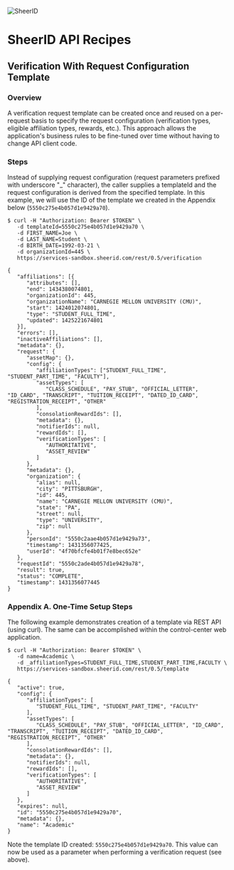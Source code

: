 ![SheerID](http://developer.sheerid.com/common/img/sheerid-logo-small.png)

SheerID API Recipes
===================

Verification With Request Configuration Template
------------------------------------

### Overview

A verification request template can be created once and reused on a per-request basis to specify the request configuration (verification types, eligible affiliation types, rewards, etc.). This approach allows the application's business rules to be fine-tuned over time without having to change API client code.

### Steps

Instead of supplying request configuration (request parameters prefixed with underscore "_" character), the caller supplies a templateId and the request configuration is derived from the specified template. In this example, we will use the ID of the template we created in the Appendix below (`5550c275e4b057d1e9429a70`).

    $ curl -H "Authorization: Bearer $TOKEN" \
       -d templateId=5550c275e4b057d1e9429a70 \
       -d FIRST_NAME=Joe \
       -d LAST_NAME=Student \
       -d BIRTH_DATE=1992-03-21 \
       -d organizationId=445 \
       https://services-sandbox.sheerid.com/rest/0.5/verification

    {
       "affiliations": [{
          "attributes": [],
          "end": 1434380074801,
          "organizationId": 445,
          "organizationName": "CARNEGIE MELLON UNIVERSITY (CMU)",
          "start": 1424012074801,
          "type": "STUDENT_FULL_TIME",
          "updated": 1425221674801
       }],
       "errors": [],
       "inactiveAffiliations": [],
       "metadata": {},
       "request": {
          "assetMap": {},
          "config": {
             "affiliationTypes": ["STUDENT_FULL_TIME", "STUDENT_PART_TIME", "FACULTY"],
             "assetTypes": [
                "CLASS_SCHEDULE", "PAY_STUB", "OFFICIAL_LETTER", "ID_CARD", "TRANSCRIPT", "TUITION_RECEIPT", "DATED_ID_CARD", "REGISTRATION_RECEIPT", "OTHER"
             ],
             "consolationRewardIds": [],
             "metadata": {},
             "notifierIds": null,
             "rewardIds": [],
             "verificationTypes": [
                "AUTHORITATIVE",
                "ASSET_REVIEW"
             ]
          },
          "metadata": {},
          "organization": {
             "alias": null,
             "city": "PITTSBURGH",
             "id": 445,
             "name": "CARNEGIE MELLON UNIVERSITY (CMU)",
             "state": "PA",
             "street": null,
             "type": "UNIVERSITY",
             "zip": null
          },
          "personId": "5550c2aae4b057d1e9429a73",
          "timestamp": 1431356077425,
          "userId": "4f70bfcfe4b01f7e8bec652e"
       },
       "requestId": "5550c2ade4b057d1e9429a78",
       "result": true,
       "status": "COMPLETE",
       "timestamp": 1431356077445
    }

### Appendix A. One-Time Setup Steps

The following example demonstrates creation of a template via REST API (using curl). The same can be accomplished within the control-center web application.

    $ curl -H "Authorization: Bearer $TOKEN" \
       -d name=Academic \
       -d _affiliationTypes=STUDENT_FULL_TIME,STUDENT_PART_TIME,FACULTY \
       https://services-sandbox.sheerid.com/rest/0.5/template

    {
       "active": true,
       "config": {
          "affiliationTypes": [
             "STUDENT_FULL_TIME", "STUDENT_PART_TIME", "FACULTY"
          ],
          "assetTypes": [
             "CLASS_SCHEDULE", "PAY_STUB", "OFFICIAL_LETTER", "ID_CARD", "TRANSCRIPT", "TUITION_RECEIPT", "DATED_ID_CARD", "REGISTRATION_RECEIPT", "OTHER"
          ],
          "consolationRewardIds": [],
          "metadata": {},
          "notifierIds": null,
          "rewardIds": [],
          "verificationTypes": [
             "AUTHORITATIVE",
             "ASSET_REVIEW"
          ]
       },
       "expires": null,
       "id": "5550c275e4b057d1e9429a70",
       "metadata": {},
       "name": "Academic"
    }

Note the template ID created: `5550c275e4b057d1e9429a70`. This value can now be used as a parameter when performing a verification request (see above).